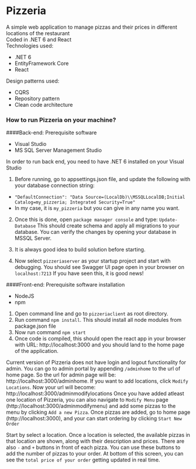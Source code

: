 # Pizzeria
A simple web application to manage pizzas and their prices in different locations of the restaurant <br />
Coded in .NET 6 and React <br />
Technologies used:
* .NET 6
* EntityFramework Core
* React

Design patterns used:
* CQRS
* Repository pattern
* Clean code architecture

### How to run Pizzeria on your machine?
####Back-end:
Prerequisite software
* Visual Studio
* MS SQL Server Management Studio

In order to run back end, you need to have .NET 6 installed on your Visual Studio
1. Before running, go to appsettings.json file, and update the following with your database connection string:
* ```"DefaultConnection": "Data Source=(LocalDb)\\MSSQLLocalDB;Initial Catalog=my_pizzeria; Integrated Security=True"```
* In my case, it is ```my_pizzeria``` but you can give in any name you want.
2. Once this is done, open ```package manager console``` and type: ```Update-Database```
This should create schema and apply all migrations to your database. You can verify the changes by opening your database in MSSQL Server.

3. It is always good idea to build solution before starting.
4. Now select ```pizzeriaserver``` as your startup project and start with debugging.
You should see Swagger UI page open in your browser on ```localhost:7213```
If you have seen this, it is good news!

####Front-end:
Prerequisite software installation
* NodeJS
* npm

1. Open command line and go to ```pizzeriaclient``` as root directory.
2. Run command ```npm install```. This should install all node modules from package.json file
3. Now run command ```npm start```
4. Once code is compiled, this should open the react app in your browser with URL: http://localhost:3000 and you should land to the home page of the application.

Current version of Pizzeria does not have login and logout functionality for admin. You can go to admin portal by appending ```/adminhome``` to the url of home page.
So the url for admin page will be: http://localhost:3000/adminhome.
If you want to add locations, click ```Modify Locations```. Now your url will become: http://localhost:3000/adminmodifylocations
Once you have added atleast one location of Pizzeria, you can also navigate to ```Modify Menu``` page (http://localhost:3000/adminmodifymenu) and add some pizzas to the menu by clicking ```Add a new Pizza```.
Once pizzas are added, go to home page (http://localhost:3000), and your can start ordering by clicking ```Start New Order```

Start by select a location. Once a location is selected, the available pizzas in that location are shown, along with their description and prices. There are also ```-``` and ```+``` buttons in front of each pizza. You can use these buttons to add the number of pizzas to your order. 
At bottom of this screen, you can see the ```total price of your order``` getting updated in real time.